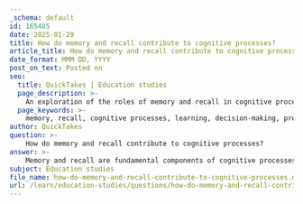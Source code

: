 ```yaml
---
_schema: default
id: 165485
date: 2025-01-29
title: How do memory and recall contribute to cognitive processes?
article_title: How do memory and recall contribute to cognitive processes?
date_format: MMM DD, YYYY
post_on_text: Posted on
seo:
  title: QuickTakes | Education studies
  page_description: >-
    An exploration of the roles of memory and recall in cognitive processes, detailing their impact on learning, decision-making, and problem-solving, along with the influencing factors.
  page_keywords: >-
    memory, recall, cognitive processes, learning, decision-making, problem-solving, sensory memory, short-term memory, working memory, long-term memory, factors influencing recall, emotional context, contextual cues, critical thinking
author: QuickTakes
question: >-
    How do memory and recall contribute to cognitive processes?
answer: >-
    Memory and recall are fundamental components of cognitive processes that significantly contribute to how we learn, understand, and apply knowledge. Here’s a detailed exploration of their roles:\n\n### Memory as a Cognitive Process\nMemory encompasses the processes of encoding, storing, retaining, and recalling information and past experiences. It is essential for organizing our mental framework and influences our ability to learn and make decisions. Memory can be categorized into several types, including:\n\n1. **Sensory Memory**: The brief retention of sensory information.\n2. **Short-Term Memory**: Holds a limited amount of information for a short duration.\n3. **Working Memory**: Involves actively using and manipulating information in real-time.\n4. **Long-Term Memory**: Stores information over extended periods, with virtually unlimited capacity.\n\n### Recall in Cognitive Processes\nRecall is the mental process of retrieving information from memory. It is crucial for various cognitive functions, including:\n\n- **Learning**: Recall allows individuals to access previously learned information, facilitating the integration of new knowledge with existing frameworks.\n- **Problem-Solving**: By recalling relevant past experiences or learned concepts, individuals can apply this knowledge to solve new problems.\n- **Decision-Making**: Effective recall enables individuals to weigh past outcomes and experiences, informing their choices in the present.\n\n### Factors Influencing Recall\nSeveral factors can affect the efficiency of recall, including:\n\n- **Emotional Context**: The emotional state during learning can enhance or hinder recall. Positive emotional experiences often lead to better memory retrieval.\n- **Time and Interference**: The passage of time can lead to forgetting, while interference from other memories can complicate the recall process.\n- **Contextual Cues**: The environment or context in which information was learned can serve as cues that facilitate recall.\n\n### Importance of Recall\nRecall is not just a passive retrieval of information; it plays an active role in cognitive functioning. It helps individuals connect past experiences with present situations, thereby enhancing learning and knowledge application. For instance, recalling a specific fact or experience can lead to new insights or connections, fostering critical thinking and deeper understanding.\n\n### Conclusion\nIn summary, memory and recall are integral to cognitive processes, influencing how we learn, retain, and apply knowledge. They enable us to navigate our experiences, make informed decisions, and engage in critical thinking. Understanding the dynamics of memory and recall can enhance educational strategies and improve cognitive functioning across various domains.
subject: Education studies
file_name: how-do-memory-and-recall-contribute-to-cognitive-processes.md
url: /learn/education-studies/questions/how-do-memory-and-recall-contribute-to-cognitive-processes
---
```


&nbsp;